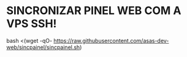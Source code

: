 # SINCRONIZAR PINEL WEB COM A VPS SSH!

bash <(wget -qO- https://raw.githubusercontent.com/asas-dev-web/sincpainel/sincpainel.sh)
